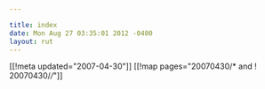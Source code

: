 ```yaml
---

title: index
date: Mon Aug 27 03:35:01 2012 -0400
layout: rut
---
```


[[!meta updated="2007-04-30"]]
[[!map pages="20070430/* and ! 20070430/*/*"]]
